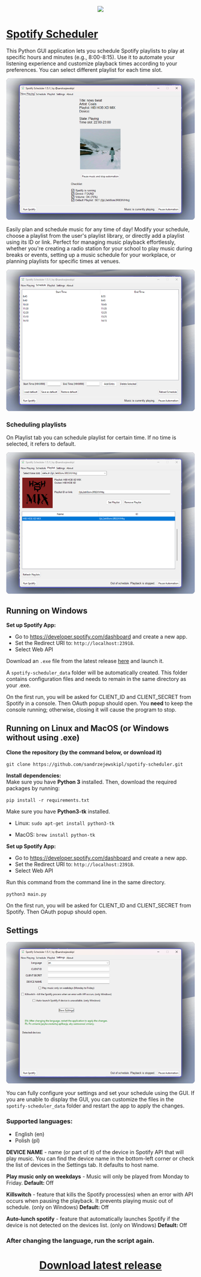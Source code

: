 <p align="center">
<img src="icon.ico" width='150'>
</p>

# <a href="https://github.com/sandrzejewskipl/spotify-scheduler">Spotify Scheduler</a>
This Python GUI application lets you schedule Spotify playlists to play at specific hours and minutes (e.g., 8:00-8:15). Use it to automate your listening experience and customize playback times according to your preferences. You can select different playlist for each time slot.

![Now playing tab](img/now_playing.png)

Easily plan and schedule music for any time of day! Modify your schedule, choose a playlist from the user's playlist library, or directly add a playlist using its ID or link. Perfect for managing music playback effortlessly, whether you're creating a radio station for your school to play music during breaks or events, setting up a music schedule for your workplace, or planning playlists for specific times at venues.

![Schedule](img/schedule.png)
### Scheduling playlists
On Playlist tab you can schedule playlist for certain time. If no time is selected, it refers to default.

![Playlist](img/playlist.png)




## Running on Windows
<b>Set up Spotify App:</b>

- Go to https://developer.spotify.com/dashboard and create a new app.<br>
- Set the Redirect URI to: `http://localhost:23918`.<br>
- Select Web API<br>

Download an `.exe` file from the latest release <a href="https://github.com/sandrzejewskipl/spotify-scheduler/releases">here</a> and launch it.

A `spotify-scheduler_data` folder will be automatically created. This folder contains configuration files and needs to remain in the same directory as your .exe.

On the first run, you will be asked for CLIENT_ID and CLIENT_SECRET from Spotify in a console. Then OAuth popup should open. You <b>need</b> to keep the console running; otherwise, closing it will cause the program to stop.
## Running on Linux and MacOS (or Windows without using .exe)
<b>Clone the repository (by the command below, or download it)</b>

`git clone https://github.com/sandrzejewskipl/spotify-scheduler.git`<br>

<b>Install dependencies:</b><br>
Make sure you have <b>Python 3</b> installed. Then, download the required packages by running:

`pip install -r requirements.txt`<br>

Make sure you have <b>Python3-tk</b> installed.

- Linux: `sudo apt-get install python3-tk`

- MacOS: `brew install python-tk`

<b>Set up Spotify App:</b>

- Go to https://developer.spotify.com/dashboard and create a new app.<br>
- Set the Redirect URI to: `http://localhost:23918`.<br>
- Select Web API<br>

Run this command from the command line in the same directory.

`python3 main.py`

On the first run, you will be asked for CLIENT_ID and CLIENT_SECRET from Spotify. Then OAuth popup should open.

## Settings
![Settings](img/settings.png)

You can fully configure your settings and set your schedule using the GUI. If you are unable to display the GUI, you can customize the files in the `spotify-scheduler_data` folder and restart the app to apply the changes.

### Supported languages:
- English (en)
- Polish (pl)

<b>DEVICE NAME</b> - name (or part of it) of the device in Spotify API that will play music. You can find the device name in the bottom-left corner or check the list of devices in the Settings tab. It defaults to host name.

<b>Play music only on weekdays</b> - Music will only be played from Monday to Friday. <b>Default: </b>Off

<b>Killswitch</b> - feature that kills the Spotify process(es) when an error with API occurs when pausing the playback. It prevents playing music out of schedule. (only on Windows) <b>Default: </b>Off

<b>Auto-lunch spotify</b> - feature that automatically launches Spotify if the device is not detected on the devices list. (only on Windows) <b>Default: </b>Off


### After changing the language, run the script again.

<h1 align="center"><a href="https://github.com/sandrzejewskipl/spotify-scheduler/releases/latest">Download latest release</a></h1>
